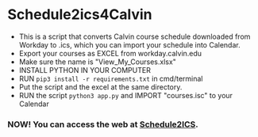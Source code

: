 # Schedule2ics4Calvin
 - This is a script that converts Calvin course schedule downloaded from Workday to .ics, which you can import your schedule into Calendar.
 - Export your courses as EXCEL from workday.calvin.edu
 - Make sure the name is "View_My_Courses.xlsx"
 - INSTALL PYTHON IN YOUR COMPUTER
 - RUN ```pip3 install -r requirements.txt``` in cmd/terminal
 - Put the script and the excel at the same directory.
 - RUN the script ```python3 app.py``` and IMPORT "courses.isc" to your Calendar
### NOW! You can access the web at [Schedule2ICS](http://127.0.0.1/).

